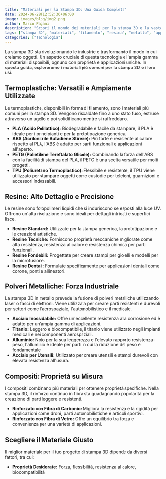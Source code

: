 ```yaml
---
title: "Materiali per la Stampa 3D: Una Guida Completa"
date: 2024-06-28T12:52:36+06:00
image: images/blog/img2.png
author: Marco Pagani
description: "Scopri il mondo dei materiali per la stampa 3D e la vasta gamma di opzioni disponibili per diverse applicazioni."
tags: ["stampa 3D", "materiali", "filamento", "resina", "metallo", "applicazioni"]
categories: ["Tecnologia"]
---
```


La stampa 3D sta rivoluzionando le industrie e trasformando il modo in cui creiamo oggetti. Un aspetto cruciale di questa tecnologia è l'ampia gamma di materiali disponibili, ognuno con proprietà e applicazioni uniche. In questa guida, esploreremo i materiali più comuni per la stampa 3D e i loro usi.

## Termoplastiche: Versatili e Ampiamente Utilizzate

Le termoplastiche, disponibili in forma di filamento, sono i materiali più comuni per la stampa 3D. Vengono riscaldate fino a uno stato fuso, estruse attraverso un ugello e poi solidificano mentre si raffreddano.

* **PLA (Acido Polilattico):** Biodegradabile e facile da stampare, il PLA è ideale per i principianti e per la prototipazione generica.
* **ABS (Acrilonitrile Butadiene Stirene):** Più forte e resistente al calore rispetto al PLA, l'ABS è adatto per parti funzionali e applicazioni all'aperto.
* **PETG (Polietilene Tereftalato Glicole):** Combinando la forza dell'ABS con la facilità di stampa del PLA, il PETG è una scelta versatile per molti progetti.
* **TPU (Poliuretano Termoplastico):** Flessibile e resistente, il TPU viene utilizzato per stampare oggetti come custodie per telefoni, guarnizioni e accessori indossabili.

## Resine: Alto Dettaglio e Precisione

Le resine sono fotopolimeri liquidi che si induriscono se esposti alla luce UV. Offrono un'alta risoluzione e sono ideali per dettagli intricati e superfici lisce.

* **Resine Standard:** Utilizzate per la stampa generica, la prototipazione e le creazioni artistiche.
* **Resine Tecniche:** Forniscono proprietà meccaniche migliorate come alta resistenza, resistenza al calore e resistenza chimica per parti funzionali.
* **Resine Fondebili:** Progettate per creare stampi per gioielli e modelli per la microfusione.
* **Resine Dentali:** Formulate specificamente per applicazioni dentali come corone, ponti e allineatori.

## Polveri Metalliche: Forza Industriale

La stampa 3D in metallo prevede la fusione di polveri metalliche utilizzando laser o fasci di elettroni. Viene utilizzata per creare parti resistenti e durevoli per settori come l'aerospaziale, l'automobilistico e il medicale.

* **Acciaio Inossidabile:** Offre un'eccellente resistenza alla corrosione ed è adatto per un'ampia gamma di applicazioni.
* **Titanio:** Leggero e biocompatibile, il titanio viene utilizzato negli impianti medicali e nei componenti aerospaziali.
* **Alluminio:** Noto per la sua leggerezza e l'elevato rapporto resistenza-peso, l'alluminio è ideale per parti in cui la riduzione del peso è fondamentale.
* **Acciaio per Utensili:** Utilizzato per creare utensili e stampi durevoli con elevata resistenza all'usura.

## Compositi: Proprietà su Misura

I compositi combinano più materiali per ottenere proprietà specifiche. Nella stampa 3D, il rinforzo continuo in fibra sta guadagnando popolarità per la creazione di parti leggere e resistenti.

* **Rinforzato con Fibra di Carbonio:** Migliora la resistenza e la rigidità per applicazioni come droni, parti automobilistiche e articoli sportivi.
* **Rinforzato con Fibra di Vetro:** Offre un equilibrio tra forza e convenienza per una varietà di applicazioni.

## Scegliere il Materiale Giusto

Il miglior materiale per il tuo progetto di stampa 3D dipende da diversi fattori, tra cui:

* **Proprietà Desiderate:** Forza, flessibilità, resistenza al calore, biocompatibilità
